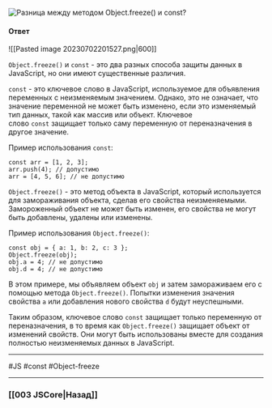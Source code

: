 ![Разница между методом `Object.freeze()` и `const`?](https://youtu.be/nvktMVFM0_M?t=429)

#### Ответ

![[Pasted image 20230702201527.png|600]]

`Object.freeze()` и `const` - это два разных способа защиты данных в JavaScript, но они имеют существенные различия.

`const` - это ключевое слово в JavaScript, используемое для объявления переменных с неизменяемым значением. Однако, это не означает, что значение переменной не может быть изменено, если это изменяемый тип данных, такой как массив или объект. Ключевое слово `const` защищает только саму переменную от переназначения в другое значение.

Пример использования `const`:

```
const arr = [1, 2, 3];
arr.push(4); // допустимо
arr = [4, 5, 6]; // не допустимо
```

`Object.freeze()` - это метод объекта в JavaScript, который используется для замораживания объекта, сделав его свойства неизменяемыми. Замороженный объект не может быть изменен, его свойства не могут быть добавлены, удалены или изменены.

Пример использования `Object.freeze()`:

```
const obj = { a: 1, b: 2, c: 3 };
Object.freeze(obj);
obj.a = 4; // не допустимо
obj.d = 4; // не допустимо
```

В этом примере, мы объявляем объект `obj` и затем замораживаем его с помощью метода `Object.freeze()`. Попытки изменения значения свойства `a` или добавления нового свойства `d` будут неуспешными.

Таким образом, ключевое слово `const` защищает только переменную от переназначения, в то время как `Object.freeze()` защищает объект от изменений свойств. Они могут быть использованы вместе для создания полностью неизменяемых данных в JavaScript.

___
 #JS #const #Object-freeze

___

### [[003 JSCore|Назад]]